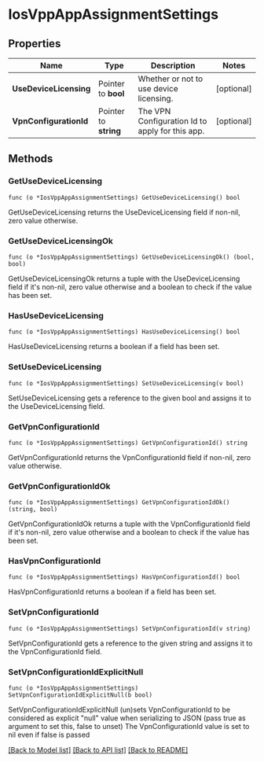 # IosVppAppAssignmentSettings

## Properties

Name | Type | Description | Notes
------------ | ------------- | ------------- | -------------
**UseDeviceLicensing** | Pointer to **bool** | Whether or not to use device licensing. | [optional] 
**VpnConfigurationId** | Pointer to **string** | The VPN Configuration Id to apply for this app. | [optional] 

## Methods

### GetUseDeviceLicensing

`func (o *IosVppAppAssignmentSettings) GetUseDeviceLicensing() bool`

GetUseDeviceLicensing returns the UseDeviceLicensing field if non-nil, zero value otherwise.

### GetUseDeviceLicensingOk

`func (o *IosVppAppAssignmentSettings) GetUseDeviceLicensingOk() (bool, bool)`

GetUseDeviceLicensingOk returns a tuple with the UseDeviceLicensing field if it's non-nil, zero value otherwise
and a boolean to check if the value has been set.

### HasUseDeviceLicensing

`func (o *IosVppAppAssignmentSettings) HasUseDeviceLicensing() bool`

HasUseDeviceLicensing returns a boolean if a field has been set.

### SetUseDeviceLicensing

`func (o *IosVppAppAssignmentSettings) SetUseDeviceLicensing(v bool)`

SetUseDeviceLicensing gets a reference to the given bool and assigns it to the UseDeviceLicensing field.

### GetVpnConfigurationId

`func (o *IosVppAppAssignmentSettings) GetVpnConfigurationId() string`

GetVpnConfigurationId returns the VpnConfigurationId field if non-nil, zero value otherwise.

### GetVpnConfigurationIdOk

`func (o *IosVppAppAssignmentSettings) GetVpnConfigurationIdOk() (string, bool)`

GetVpnConfigurationIdOk returns a tuple with the VpnConfigurationId field if it's non-nil, zero value otherwise
and a boolean to check if the value has been set.

### HasVpnConfigurationId

`func (o *IosVppAppAssignmentSettings) HasVpnConfigurationId() bool`

HasVpnConfigurationId returns a boolean if a field has been set.

### SetVpnConfigurationId

`func (o *IosVppAppAssignmentSettings) SetVpnConfigurationId(v string)`

SetVpnConfigurationId gets a reference to the given string and assigns it to the VpnConfigurationId field.

### SetVpnConfigurationIdExplicitNull

`func (o *IosVppAppAssignmentSettings) SetVpnConfigurationIdExplicitNull(b bool)`

SetVpnConfigurationIdExplicitNull (un)sets VpnConfigurationId to be considered as explicit "null" value
when serializing to JSON (pass true as argument to set this, false to unset)
The VpnConfigurationId value is set to nil even if false is passed

[[Back to Model list]](../README.md#documentation-for-models) [[Back to API list]](../README.md#documentation-for-api-endpoints) [[Back to README]](../README.md)


